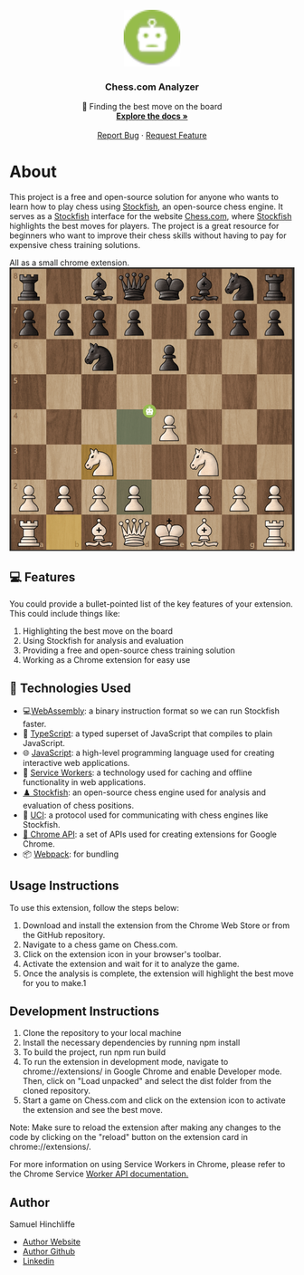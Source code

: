 <br />
<div align="center">
  <a >
    <img src="git/robot.svg" alt="Logo" width="100" height="100">
  </a>

  <h3 align="center">Chess.com Analyzer</h3>

  <p align="center">
    🤖 Finding the best move on the board
    <br />
    <a href="https://github.com/PRIME-AI-GITHUB/Dorsia"><strong>Explore the docs »</strong></a>
    <br />
    <br />
    <a href="https://github.com/PRIME-AI-GITHUB/Dorsia/issues">Report Bug</a>
    ·
    <a href="https://github.com/PRIME-AI-GITHUB/Dorsia/issues">Request Feature</a>
  </p>
</div>


# About 
This project is a free and open-source solution for anyone who wants to learn how to play chess using [Stockfish](https://stockfishchess.org/), an open-source chess engine. It serves as a [Stockfish](https://stockfishchess.org/) interface for the website [Chess.com](https://www.chess.com/), where [Stockfish](https://stockfishchess.org/) highlights the best moves for players. The project is a great resource for beginners who want to improve their chess skills without having to pay for expensive chess training solutions.

All as a small chrome extension. 
![robot](./git/feature.png)

## 💻 Features
You could provide a bullet-pointed list of the key features of your extension. This could include things like:

1. Highlighting the best move on the board
2. Using Stockfish for analysis and evaluation
3. Providing a free and open-source chess training solution
4. Working as a Chrome extension for easy use

## 🚀 Technologies Used
- 💻[WebAssembly](https://webassembly.org/): a binary instruction format so we can run Stockfish faster.
- 📜 [TypeScript](https://www.typescriptlang.org/): a typed superset of JavaScript that compiles to plain JavaScript.
- 🌐 [JavaScript](https://www.javascript.com/): a high-level programming language used for creating interactive web applications.
- 🔄 [Service Workers](https://developer.mozilla.org/en-US/docs/Web/API/Service_Worker_API): a technology used for caching and offline functionality in web applications.
- [♟️ Stockfish](https://stockfishchess.org/): an open-source chess engine used for analysis and evaluation of chess positions.
- 🤖 [UCI](https://en.wikipedia.org/wiki/Universal_Chess_Interface): a protocol used for communicating with chess engines like Stockfish.
- [🔌 Chrome API](https://developer.chrome.com/docs/extensions/reference/): a set of APIs used for creating extensions for Google Chrome.
- 📦 [Webpack](https://webpack.js.org/): for bundling


## Usage Instructions
To use this extension, follow the steps below:

1. Download and install the extension from the Chrome Web Store or from the GitHub repository.
2. Navigate to a chess game on Chess.com.
3. Click on the extension icon in your browser's toolbar.
4. Activate the extension and wait for it to analyze the game.
5. Once the analysis is complete, the extension will highlight the best move for you to make.1

## Development Instructions
1. Clone the repository to your local machine
2. Install the necessary dependencies by running npm install
3. To build the project, run npm run build
4. To run the extension in development mode, navigate to chrome://extensions/ in Google  Chrome and enable Developer mode. Then, click on "Load unpacked" and select the dist folder from the cloned repository.
5. Start a game on Chess.com and click on the extension icon to activate the extension and see the best move.

Note: Make sure to reload the extension after making any changes to the code by clicking on the "reload" button on the extension card in chrome://extensions/.

For more information on using Service Workers in Chrome, please refer to the Chrome Service [Worker API documentation.](https://developer.chrome.com/docs/extensions/reference/events/)

## Author
Samuel Hinchliffe
- [Author Website](https://samuel-hinchliffe.netlify.app/)
- [Author Github](https://github.com/Samuel-Hinchliffe)
- [Linkedin](https://www.linkedin.com/feed/)

